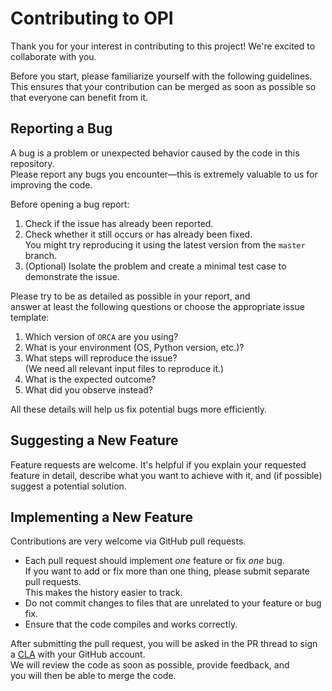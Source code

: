 # Contributing to OPI

Thank you for your interest in contributing to this project! We're excited to collaborate with you.

Before you start, please familiarize yourself with the following guidelines.
This ensures that your contribution can be merged as soon as possible so that everyone can benefit from it.

## Reporting a Bug

A bug is a problem or unexpected behavior caused by the code in this repository.  
Please report any bugs you encounter—this is extremely valuable to us for improving the code.

Before opening a bug report:

1. Check if the issue has already been reported.
2. Check whether it still occurs or has already been fixed.  
   You might try reproducing it using the latest version from the `master` branch.
3. (Optional) Isolate the problem and create a minimal test case to demonstrate the issue.

Please try to be as detailed as possible in your report, and  
answer at least the following questions or choose the appropriate issue template:

1. Which version of `ORCA` are you using?
2. What is your environment (OS, Python version, etc.)?
3. What steps will reproduce the issue?  
   (We need all relevant input files to reproduce it.)
4. What is the expected outcome?
5. What did you observe instead?

All these details will help us fix potential bugs more efficiently.

## Suggesting a New Feature

Feature requests are welcome. It's helpful if you explain your requested feature in detail, describe what you want to achieve with it, and (if possible) suggest a potential solution.

## Implementing a New Feature

Contributions are very welcome via GitHub pull requests.

- Each pull request should implement *one* feature or fix *one* bug.  
  If you want to add or fix more than one thing, please submit separate pull requests.  
  This makes the history easier to track.
- Do not commit changes to files that are unrelated to your feature or bug fix.
- Ensure that the code compiles and works correctly.

After submitting the pull request, you will be asked in the PR thread to sign  
a [CLA](CLA.md) with your GitHub account.  
We will review the code as soon as possible, provide feedback, and  
you will then be able to merge the code.
